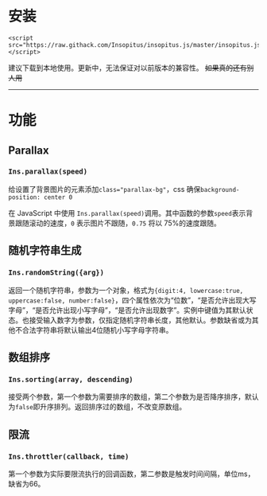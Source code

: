 # 安装

```
<script src="https://raw.githack.com/Insopitus/insopitus.js/master/insopitus.js"></script>
```
建议下载到本地使用。更新中，无法保证对以前版本的兼容性。 ~~如果真的还有别人用~~

---

# 功能

## Parallax

### `Ins.parallax(speed)`

给设置了背景图片的元素添加`class="parallax-bg"`，css 确保`background-position: center 0`

在 JavaScript 中使用 `Ins.parallax(speed)`调用。其中函数的参数`speed`表示背景跟随滚动的速度，`0` 表示图片不跟随，`0.75` 将以 75%的速度跟随。

## 随机字符串生成

### `Ins.randomString({arg})`

返回一个随机字符串，参数为一个对象，格式为`{digit:4, lowercase:true, uppercase:false, number:false}`，四个属性依次为“位数”，“是否允许出现大写字母”，“是否允许出现小写字母”，“是否允许出现数字”。实例中键值为其默认状态。也接受输入数字为参数，仅指定随机字符串长度，其他默认。参数缺省或为其他不合法字符串将默认输出4位随机小写字母字符串。

## 数组排序

### `Ins.sorting(array, descending)`

接受两个参数，第一个参数为需要排序的数组，第二个参数为是否降序排序，默认为`false`即升序排列。返回排序过的数组，不改变原数组。

## 限流

### `Ins.throttler(callback, time)`

第一个参数为实际要限流执行的回调函数，第二参数是触发时间间隔，单位ms，缺省为66。
